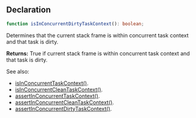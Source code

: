 ## Declaration
```ts
function isInConcurrentDirtyTaskContext(): boolean;
```
Determines that the current stack frame is within concurrent task context and that task is dirty.

**Returns:** True if current stack frame is within concurrent task context and that task is dirty.

See also:
  - [isInConcurrentTaskContext()](./is_in_concurrent_task_context.md).
  - [isInConcurrentCleanTaskContext()](./is_in_concurrent_clean_task_context.md).
  - [assertInConcurrentTaskContext()]('./assert_in_concurrent_task_context.md).
  - [assertInConcurrentCleanTaskContext()](./assert_in_concurrent_clean_task_context.md).
  - [assertInConcurrentDirtyTaskContext()](./assert_in_concurrent_dirty_task_context.md).
